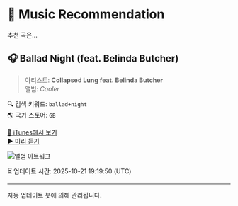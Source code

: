 
# 🎵 Music Recommendation

추천 곡은...

## 🎧 Ballad Night (feat. Belinda Butcher)  
> 아티스트: **Collapsed Lung feat. Belinda Butcher**  
> 앨범: _Cooler_  

🔍 검색 키워드: `ballad+night`  
🌎 국가 스토어: `GB`

[🔗 iTunes에서 보기](https://music.apple.com/gb/album/ballad-night-feat-belinda-butcher/265101063?i=265101195&uo=4)  
[▶️ 미리 듣기](https://audio-ssl.itunes.apple.com/itunes-assets/AudioPreview115/v4/68/77/10/68771049-0be3-1a21-0a18-616700c47596/mzaf_14211765659127666698.plus.aac.p.m4a)

![앨범 아트워크](https://is1-ssl.mzstatic.com/image/thumb/Music124/v4/b4/ee/7c/b4ee7cc6-9270-a6de-f0e8-8495b189ce99/mzi.hdcykkrd.tif/100x100bb.jpg)

⏳ 업데이트 시간: 2025-10-21 19:19:50 (UTC)

---
자동 업데이트 봇에 의해 관리됩니다.
